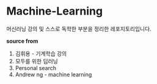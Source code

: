 # Machine-Learning

머신러닝 강의 및 스스로 독학한 부분을 정리한 레포지토리입니다. 

**source from**

1. 김휘용 - 기계학습 강의
2. 모두를 위한 딥러닝
3. Personal search 
4. Andrew ng - machine learning 
